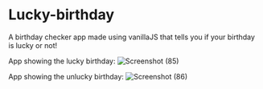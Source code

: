 # Lucky-birthday
A birthday checker app made using vanillaJS that tells you if your birthday is lucky or not! 


App showing the lucky birthday:
![Screenshot (85)](https://user-images.githubusercontent.com/108549299/199599679-63062160-b17c-4118-ac39-c0139e3d825d.png)

App showing the unlucky birthday:
![Screenshot (86)](https://user-images.githubusercontent.com/108549299/199599686-403d93da-0935-40f3-a0fb-c113b6013f0c.png)
